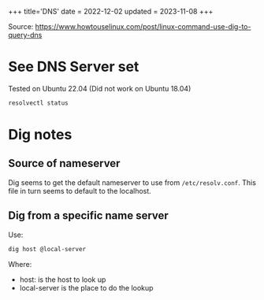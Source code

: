 +++
title='DNS'
date = 2022-12-02
updated = 2023-11-08
+++

Source: <https://www.howtouselinux.com/post/linux-command-use-dig-to-query-dns>

# See DNS Server set

Tested on Ubuntu 22.04 (Did not work on Ubuntu 18.04)

```sh
resolvectl status
```

# Dig notes

## Source of nameserver

Dig seems to get the default nameserver to use from `/etc/resolv.conf`.
This file in turn seems to default to the localhost.

## Dig from a specific name server

Use:

```sh
dig host @local-server
```

Where:

- host: is the host to look up
- local-server is the place to do the lookup
